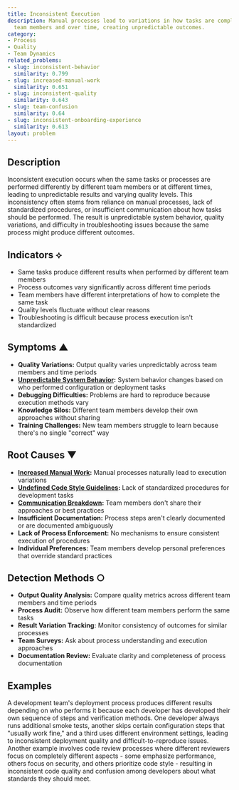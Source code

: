 ```yaml
---
title: Inconsistent Execution
description: Manual processes lead to variations in how tasks are completed across
  team members and over time, creating unpredictable outcomes.
category:
- Process
- Quality
- Team Dynamics
related_problems:
- slug: inconsistent-behavior
  similarity: 0.799
- slug: increased-manual-work
  similarity: 0.651
- slug: inconsistent-quality
  similarity: 0.643
- slug: team-confusion
  similarity: 0.64
- slug: inconsistent-onboarding-experience
  similarity: 0.613
layout: problem
---
```


## Description

Inconsistent execution occurs when the same tasks or processes are performed differently by different team members or at different times, leading to unpredictable results and varying quality levels. This inconsistency often stems from reliance on manual processes, lack of standardized procedures, or insufficient communication about how tasks should be performed. The result is unpredictable system behavior, quality variations, and difficulty in troubleshooting issues because the same process might produce different outcomes.

## Indicators ⟡

- Same tasks produce different results when performed by different team members
- Process outcomes vary significantly across different time periods
- Team members have different interpretations of how to complete the same task
- Quality levels fluctuate without clear reasons
- Troubleshooting is difficult because process execution isn't standardized

## Symptoms ▲

- **Quality Variations:** Output quality varies unpredictably across team members and time periods
- **[Unpredictable System Behavior](unpredictable-system-behavior.md):** System behavior changes based on who performed configuration or deployment tasks
- **Debugging Difficulties:** Problems are hard to reproduce because execution methods vary
- **Knowledge Silos:** Different team members develop their own approaches without sharing
- **Training Challenges:** New team members struggle to learn because there's no single "correct" way

## Root Causes ▼

- **[Increased Manual Work](increased-manual-work.md):** Manual processes naturally lead to execution variations
- **[Undefined Code Style Guidelines](undefined-code-style-guidelines.md):** Lack of standardized procedures for development tasks
- **[Communication Breakdown](communication-breakdown.md):** Team members don't share their approaches or best practices
- **Insufficient Documentation:** Process steps aren't clearly documented or are documented ambiguously
- **Lack of Process Enforcement:** No mechanisms to ensure consistent execution of procedures
- **Individual Preferences:** Team members develop personal preferences that override standard practices

## Detection Methods ○

- **Output Quality Analysis:** Compare quality metrics across different team members and time periods
- **Process Audit:** Observe how different team members perform the same tasks
- **Result Variation Tracking:** Monitor consistency of outcomes for similar processes
- **Team Surveys:** Ask about process understanding and execution approaches
- **Documentation Review:** Evaluate clarity and completeness of process documentation

## Examples

A development team's deployment process produces different results depending on who performs it because each developer has developed their own sequence of steps and verification methods. One developer always runs additional smoke tests, another skips certain configuration steps that "usually work fine," and a third uses different environment settings, leading to inconsistent deployment quality and difficult-to-reproduce issues. Another example involves code review processes where different reviewers focus on completely different aspects - some emphasize performance, others focus on security, and others prioritize code style - resulting in inconsistent code quality and confusion among developers about what standards they should meet.